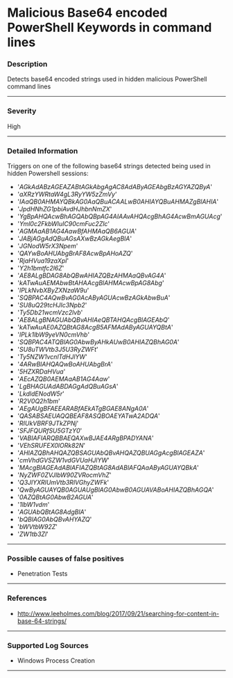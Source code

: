 # Malicious Base64 encoded PowerShell Keywords in command lines
### Description

Detects base64 encoded strings used in hidden malicious PowerShell command lines

-------------------
### Severity

High

-------------------

### Detailed Information

Triggers on one of the following base64 strings detected being used in hidden Powershell sessions:
  - '*AGkAdABzAGEAZABtAGkAbgAgAC8AdAByAGEAbgBzAGYAZQByA*'
  - '*aXRzYWRtaW4gL3RyYW5zZmVy*'
  - '*IAaQB0AHMAYQBkAG0AaQBuACAALwB0AHIAYQBuAHMAZgBlAHIA*'
  - '*JpdHNhZG1pbiAvdHJhbnNmZX*'
  - '*YgBpAHQAcwBhAGQAbQBpAG4AIAAvAHQAcgBhAG4AcwBmAGUAcg*'
  - '*Yml0c2FkbWluIC90cmFuc2Zlc*'
  - '*AGMAaAB1AG4AawBfAHMAaQB6AGUA*'
  - '*JABjAGgAdQBuAGsAXwBzAGkAegBlA*'
  - '*JGNodW5rX3Npem*'
  - '*QAYwBoAHUAbgBrAF8AcwBpAHoAZQ*'
  - '*RjaHVua19zaXpl*'
  - '*Y2h1bmtfc2l6Z*'
  - '*AE8ALgBDAG8AbQBwAHIAZQBzAHMAaQBvAG4A*'
  - '*kATwAuAEMAbwBtAHAAcgBlAHMAcwBpAG8Abg*'
  - '*lPLkNvbXByZXNzaW9u*'
  - '*SQBPAC4AQwBvAG0AcAByAGUAcwBzAGkAbwBuA*'
  - '*SU8uQ29tcHJlc3Npb2*'
  - '*Ty5Db21wcmVzc2lvb*'
  - '*AE8ALgBNAGUAbQBvAHIAeQBTAHQAcgBlAGEAbQ*'
  - '*kATwAuAE0AZQBtAG8AcgB5AFMAdAByAGUAYQBtA*'
  - '*lPLk1lbW9yeVN0cmVhb*'
  - '*SQBPAC4ATQBlAG0AbwByAHkAUwB0AHIAZQBhAG0A*'
  - '*SU8uTWVtb3J5U3RyZWFt*'
  - '*Ty5NZW1vcnlTdHJlYW*'
  - '*4ARwBlAHQAQwBoAHUAbgBrA*'
  - '*5HZXRDaHVua*'
  - '*AEcAZQB0AEMAaAB1AG4Aaw*'
  - '*LgBHAGUAdABDAGgAdQBuAGsA*'
  - '*LkdldENodW5r*'
  - '*R2V0Q2h1bm*'
  - '*AEgAUgBFAEEARABfAEkATgBGAE8ANgA0A*'
  - '*QASABSAEUAQQBEAF8ASQBOAEYATwA2ADQA*'
  - '*RIUkVBRF9JTkZPNj*'
  - '*SFJFQURfSU5GTzY0*'
  - '*VABIAFIARQBBAEQAXwBJAE4ARgBPADYANA*'
  - '*VEhSRUFEX0lORk82N*'
  - '*AHIAZQBhAHQAZQBSAGUAbQBvAHQAZQBUAGgAcgBlAGEAZA*'
  - '*cmVhdGVSZW1vdGVUaHJlYW*'
  - '*MAcgBlAGEAdABlAFIAZQBtAG8AdABlAFQAaAByAGUAYQBkA*'
  - '*NyZWF0ZVJlbW90ZVRocmVhZ*'
  - '*Q3JlYXRlUmVtb3RlVGhyZWFk*'
  - '*QwByAGUAYQB0AGUAUgBlAG0AbwB0AGUAVABoAHIAZQBhAGQA*'
  - '*0AZQBtAG0AbwB2AGUA*'
  - '*1lbW1vdm*'
  - '*AGUAbQBtAG8AdgBlA*'
  - '*bQBlAG0AbQBvAHYAZQ*'
  - '*bWVtbW92Z*'
  - '*ZW1tb3Zl*'

-------------------

### Possible causes of false positives

- Penetration Tests

-------------------
### References

- http://www.leeholmes.com/blog/2017/09/21/searching-for-content-in-base-64-strings/

-------------------
### Supported Log Sources

- Windows Process Creation

-------------------
